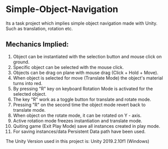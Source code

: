 # Simple-Object-Navigation
Its a task project which implies simple object navigation made with Unity. Such as translation, rotation etc.

## Mechanics Implied:
  1. Object can be instantiated with the selection button and mouse click on ground.
  2. Specific object can be selected with the mouse click.
  3. Objects can be drag on plane with mouse drag (Click + Hold + Move).
  4. When object is selected for move (Translate Mode) the object's material turns into red.
  5. By pressing "R" key on keyboard Rotation Mode is activated for the selected object.
  6. The key "R" work as a toggle button for translate and rotate mode.
  7. Pressing "R" on the second time the object mode revert back to translate mode.
  8. When object on the rotate mode, it can be rotated on Y - axis.
  9. Active rotation mode freezes instantiation and translate mode.
  10. Quiting game (Exit Play Mode) save all instances created in play mode.
  11. For saving instances/data Persistent Data path have been used.

The Unity Version used in this project is: Unity 2019.2.10f1 (Windows)
